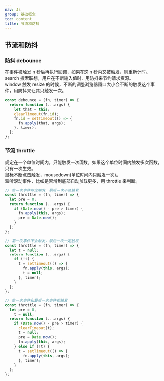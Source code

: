 ```yaml
---
nav: Js
group: 基础概念
toc: content
title: 节流和防抖
---
```


## 节流和防抖

### 防抖 debounce

在事件被触发 n 秒后再执行回调，如果在这 n 秒内又被触发，则重新计时。<br/>
search 搜索联想，用户在不断输入值时，用防抖来节约请求资源。<br/>
window 触发 resize 的时候，不断的调整浏览器窗口大小会不断的触发这个事件，用防抖来让其只触发一次。<br/>

```js
const debounce = (fn, timer) => {
  return function (...args) {
    let that = this;
    clearTimeout(fn.id);
    fn.id = setTimeout(() => {
      fn.apply(that, args);
    }, timer);
  };
};
```

### 节流 throttle

规定在一个单位时间内，只能触发一次函数。如果这个单位时间内触发多次函数，只有一次生效。<br/>
鼠标不断点击触发，mousedown(单位时间内只触发一次)。<br/>
监听滚动事件，比如是否滑到底部自动加载更多，用 throttle 来判断。<br/>

```js
// 第一次事件肯定触发，最后一次不会触发
const throttle = (fn, timer) => {
  let pre = 0;
  return function (...args) {
    if (Date.now() - pre > timer) {
      fn.apply(this, args);
      pre = Date.now();
    }
  };
};

// 第一次事件不会触发，最后一次一定触发
const throttle = (fn, timer) => {
  let t = null;
  return function (...args) {
    if (!t) {
      t = setTimeout(() => {
        fn.apply(this, args);
        t = null;
      }, timer);
    }
  };
};

// 第一次事件和最后一次事件都触发
const throttle = (fn, timer) => {
  let pre = 0,
    t = null;
  return function (...args) {
    if (Date.now() - pre > timer) {
      clearTimeout(t);
      t = null;
      pre = Date.now();
      fn.apply(this, args);
    } else if (!t) {
      t = setTimeout(() => {
        fn.apply(this, args);
      }, timer);
    }
  };
};
```
